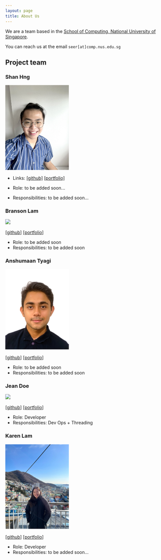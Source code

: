 ```yaml
---
layout: page
title: About Us
---
```


We are a team based in the [School of Computing, National University of Singapore](http://www.comp.nus.edu.sg).

You can reach us at the email `seer[at]comp.nus.edu.sg`

## Project team

### Shan Hng

<img src="images/shanhng.png" width="200px">

* Links: [[github]](https://github.com/shanhng)
[[portfolio]](team/shanhng.md)

* Role: to be added soon...
* Responsibilities: to be added soon...

### Branson Lam

<img src="images/johndoe.png" width="200px">

[[github](http://github.com/bransonlj)]
[[portfolio](team/bransonlj.md)]

* Role: to be added soon
* Responsibilities: to be added soon

### Anshumaan Tyagi

<img src="images/anshumaantgi.png" width="200px">

[[github](http://github.com/anshumaantgi)] [[portfolio](team/anshumaantgi.md)]

* Role: to be added soon
* Responsibilities: to be added soon

### Jean Doe

<img src="images/johndoe.png" width="200px">

[[github](http://github.com/johndoe)]
[[portfolio](team/johndoe.md)]

* Role: Developer
* Responsibilities: Dev Ops + Threading

### Karen Lam

<img src="images/karen-lam.png" width="200px">

[[github](https://github.com/Karen-Lam)]
[[portfolio](team/karen-lam.md)]

* Role: Developer
* Responsibilities: to be added soon...
